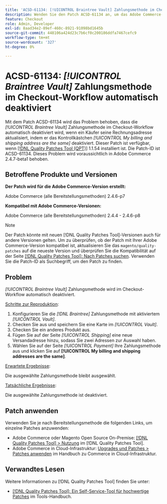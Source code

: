 ```yaml
---
title: 'ACSD-61134: [!UICONTROL Braintree Vault] Zahlungsmethode im Checkout-Workflow automatisch deaktiviert'
description: Wenden Sie den Patch ACSD-61134 an, um das Adobe Commerce-Problem zu beheben, bei dem die Zahlungsmethode *[!UICONTROL Braintree Vault]* im Checkout-Workflow automatisch deaktiviert wird, wenn ein Käufer seine Rechnungsadresse aktualisiert, indem er das Kontrollkästchen *[!UICONTROL My billing and shipping address are the same]* deaktiviert.
feature: Checkout
role: Admin, Developer
exl-id: 8aad34e2-89ef-460c-8921-91098bd1645b
source-git-commit: 448106a424d23c7b6cf0c200186ddfa7467cefc9
workflow-type: tm+mt
source-wordcount: '327'
ht-degree: 0%

---
```


# ACSD-61134: *[!UICONTROL Braintree Vault]* Zahlungsmethode im Checkout-Workflow automatisch deaktiviert

Mit dem Patch ACSD-61134 wird das Problem behoben, dass die *[!UICONTROL Braintree Vault]* Zahlungsmethode im Checkout-Workflow automatisch deaktiviert wird, wenn ein Käufer seine Rechnungsadresse aktualisiert, indem er das Kontrollkästchen *[!UICONTROL My billing and shipping address are the same]* deaktiviert. Dieser Patch ist verfügbar, wenn [[!DNL Quality Patches Tool (QPT)]](https://experienceleague.adobe.com/de/docs/commerce-knowledge-base/kb/announcements/commerce-announcements/magento-quality-patches-released-new-tool-to-self-serve-quality-patches) 1.1.54 installiert ist. Die Patch-ID ist ACSD-61134. Dieses Problem wird voraussichtlich in Adobe Commerce 2.4.7-beta1 behoben.

## Betroffene Produkte und Versionen

**Der Patch wird für die Adobe Commerce-Version erstellt:**

Adobe Commerce (alle Bereitstellungsmethoden) 2.4.6-p7

**Kompatibel mit Adobe Commerce-Versionen:**

Adobe Commerce (alle Bereitstellungsmethoden) 2.4.4 - 2.4.6-p8

>[!NOTE]
>
>Der Patch könnte mit neuen [!DNL Quality Patches Tool]-Versionen auch für andere Versionen gelten. Um zu überprüfen, ob der Patch mit Ihrer Adobe Commerce-Version kompatibel ist, aktualisieren Sie das `magento/quality-patches` auf die neueste Version und überprüfen Sie die Kompatibilität auf der Seite [[!DNL Quality Patches Tool]: Nach Patches suchen](https://experienceleague.adobe.com/tools/commerce-quality-patches/index.html?lang=de). Verwenden Sie die Patch-ID als Suchbegriff, um den Patch zu finden.

## Problem

*[!UICONTROL Braintree Vault]* Zahlungsmethode wird im Checkout-Workflow automatisch deaktiviert.

<u>Schritte zur Reproduktion</u>:

1. Konfigurieren Sie die *[!DNL Braintree]* Zahlungsmethode mit aktiviertem *[!UICONTROL Vault]*.
1. Checken Sie aus und speichern Sie eine Karte im *[!UICONTROL Vault]*.
1. Checken Sie ein anderes Produkt aus.
1. Fügen Sie auf der Seite *[!UICONTROL Shipping]* eine neue Versandadresse hinzu, sodass Sie zwei Adressen zur Auswahl haben.
1. Wählen Sie auf der Seite *[!UICONTROL Payment]* Ihre Zahlungsmethode aus und klicken Sie auf **[!UICONTROL My billing and shipping addresses are the same]**.

<u>Erwartete Ergebnisse</u>:

Die ausgewählte Zahlungsmethode bleibt ausgewählt.

<u>Tatsächliche Ergebnisse</u>:

Die ausgewählte Zahlungsmethode ist deaktiviert.

## Patch anwenden

Verwenden Sie je nach Bereitstellungsmethode die folgenden Links, um einzelne Patches anzuwenden:

* Adobe Commerce oder Magento Open Source On-Premise: [[!DNL Quality Patches Tool] > Nutzung](/help/tools/quality-patches-tool/usage.md) im [!DNL Quality Patches Tool].
* Adobe Commerce in Cloud-Infrastruktur: [Upgrades und Patches > Patches anwenden](https://experienceleague.adobe.com/docs/commerce-cloud-service/user-guide/develop/upgrade/apply-patches.html?lang=de) im Handbuch zu Commerce in Cloud-Infrastruktur.

## Verwandtes Lesen

Weitere Informationen zu [!DNL Quality Patches Tool] finden Sie unter:

* [[!DNL Quality Patches Tool]: Ein Self-Service-Tool für hochwertige Patches](/help/tools/quality-patches-tool/quality-patches-tool-to-self-serve-quality-patches.md) im Tools-Handbuch.
